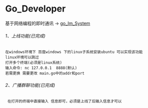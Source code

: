 # Go_Developer
基于网络编程的即时通讯 -> [go_Im_System](https://github.com/heqiang/Go_Developer/tree/master/go_Im_System)  


###### 1、上线功能(已完成)
    在windows环境下 百度windows 下的linux子系统安装ubuntu 可以实现该功能
    linux环境可以跳过 
    打开多个终端(必须是linux系统)
    输入命令: nc 127.0.0.1  8888(默认)  
    若需更换 需要更改 main.go中的addr和port
###### 2、广播群聊功能(已完成) 
     在打开的终端中直接输入 信息即可，必须是上线了后输入信息才可以
